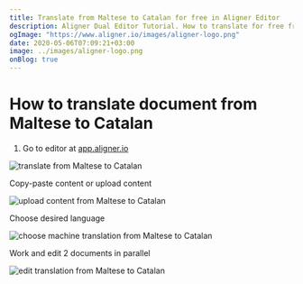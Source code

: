 ```yaml
---
title: Translate from Maltese to Catalan for free in Aligner Editor
description: Aligner Dual Editor Tutorial. How to translate for free from Maltese to Catalan. Aligner is multilingual document management platform. 
ogImage: "https://www.aligner.io/images/aligner-logo.png"
date: 2020-05-06T07:09:21+03:00
image: ../images/aligner-logo.png
onBlog: true
---
```


# How to translate document from Maltese to Catalan

1. Go to editor at [app.aligner.io](https://app.aligner.io "Aligner App web page")

![translate from Maltese to Catalan](../aligner-blank-editor.png "translate from Maltese to Catalan")

Copy-paste content or upload content

![upload content from Maltese to Catalan](../aligner-uploaded-document.png "upload content from Maltese to Catalan")

Choose desired language

![choose machine translation from Maltese to Catalan](../aligner-language-dropdown.png "choose machine translation from Maltese to Catalan")

Work and edit 2 documents in parallel

![edit translation from Maltese to Catalan](../aligner-double-sitded-editor.png "edit translation from Maltese to Catalan")

